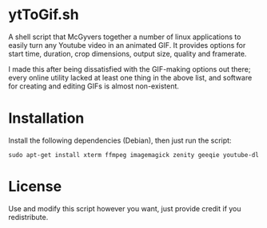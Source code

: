 # ytToGif.sh

A shell script that McGyvers together a number of linux applications to easily turn any Youtube video in an animated GIF. It provides options for start time, duration, crop dimensions, output size, quality and framerate.

I made this after being dissatisfied with the GIF-making options out there; every online utility lacked at least one thing in the above list, and software for creating and editing GIFs is almost non-existent.

# Installation

Install the following dependencies (Debian), then just run the script:
```
sudo apt-get install xterm ffmpeg imagemagick zenity geeqie youtube-dl
```

# License

Use and modify this script however you want, just provide credit if you redistribute.
